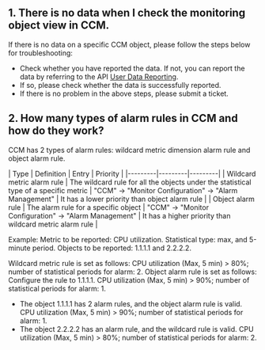 ## 1. There is no data when I check the monitoring object view in CCM.
If there is no data on a specific CCM object, please follow the steps below for troubleshooting:
- Check whether you have reported the data. If not, you can report the data by referring to the API [User Data Reporting](https://www.qcloud.com/doc/product/397/%E7%94%A8%E6%88%B7%E6%95%B0%E6%8D%AE%E4%B8%8A%E6%8A%A5).
- If so, please check whether the data is successfully reported.
- If there is no problem in the above steps, please submit a ticket.

## 2. How many types of alarm rules in CCM and how do they work?
CCM has 2 types of alarm rules: wildcard metric dimension alarm rule and object alarm rule.

| Type | Definition | Entry | Priority |
|---------|---------|---------|
| Wildcard metric alarm rule | The wildcard rule for all the objects under the statistical type of a specific metric | "CCM" -> "Monitor Configuration" -> "Alarm Management" | It has a lower priority than object alarm rule |
| Object alarm rule | The alarm rule for a specific object | "CCM" -> "Monitor Configuration" -> "Alarm Management" | It has a higher priority than wildcard metric alarm rule |

Example:
Metric to be reported: CPU utilization. Statistical type: max, and 5-minute period. Objects to be reported: 1.1.1.1 and 2.2.2.2.

Wildcard metric rule is set as follows: CPU utilization (Max, 5 min) > 80%; number of statistical periods for alarm: 2.
Object alarm rule is set as follows: Configure the rule to 1.1.1.1. CPU utilization (Max, 5 min) > 90%; number of statistical periods for alarm: 1.

- The object 1.1.1.1 has 2 alarm rules, and the object alarm rule is valid.
CPU utilization (Max, 5 min) > 90%; number of statistical periods for alarm: 1.
- The object 2.2.2.2 has an alarm rule, and the wildcard rule is valid.
CPU utilization (Max, 5 min) > 80%; number of statistical periods for alarm: 2.
